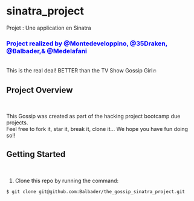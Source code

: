 # sinatra_project
Projet : Une application en Sinatra
<h3><span style="color:blue">Project realized by @Montedeveloppino, @35Draken, @Balbader,& @Medelafani </span></h3><br>
This is the real deal! BETTER than the TV Show Gossip Girl🔥

<h2>Project Overview</h2><br>

This Gossip was created as part of the hacking project bootcamp due projects.<br>
Feel free to fork it, star it, break it, clone it... We hope you have fun doing so!!<br>

<h2>Getting Started</h2><br>

1. Clone this repo by running the command: <br> 

```$ git clone git@github.com:Balbader/the_gossip_sinatra_project.git```<br>
